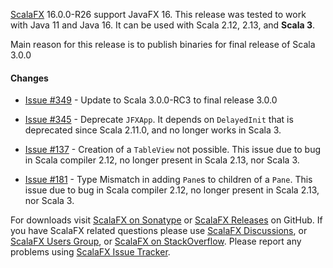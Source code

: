 [ScalaFX][1] 16.0.0-R26 support JavaFX 16. This release was tested to work with Java 11 and Java 16. It can be used with
Scala 2.12, 2.13, and **Scala 3**.

Main reason for this release is to publish binaries for final release of Scala 3.0.0

#### Changes

* [Issue #349][349] - Update to Scala 3.0.0-RC3 to final release 3.0.0

* [Issue #345][345] - Deprecate `JFXApp`. It depends on `DelayedInit` that is deprecated since Scala 2.11.0, and no
  longer works in Scala 3.

* [Issue #137][137] - Creation of a `TableView` not possible. This issue due to bug in Scala compiler 2.12, no longer
  present in Scala 2.13, nor Scala 3.

* [Issue #181][181] - Type Mismatch in adding `Pane`s to children of a `Pane`. This issue due to bug in Scala compiler
  2.12, no longer present in Scala 2.13, nor Scala 3.

For downloads visit [ScalaFX on Sonatype][2] or [ScalaFX Releases][3] on GitHub. If you have ScalaFX related questions
please use [ScalaFX Discussions][6], or [ScalaFX Users Group][5], or [ScalaFX on StackOverflow][7]. Please report any
problems using [ScalaFX Issue Tracker][4].


<!-- Links -->

[1]: http://scalafx.org

[2]: http://search.maven.org/#search&#124;ga&#124;1&#124;scalafx

[3]: https://github.com/scalafx/scalafx/releases

[4]: https://github.com/scalafx/scalafx/issues

[5]: https://groups.google.com/forum/#!forum/scalafx-users

[6]: https://github.com/scalafx/scalafx/discussions

[7]: https://stackoverflow.com/questions/tagged/scalafx

[137]: https://github.com/scalafx/scalafx/issues/137

[181]: https://github.com/scalafx/scalafx/issues/181

[349]: https://github.com/scalafx/scalafx/issues/349

[345]: https://github.com/scalafx/scalafx/issues/345
